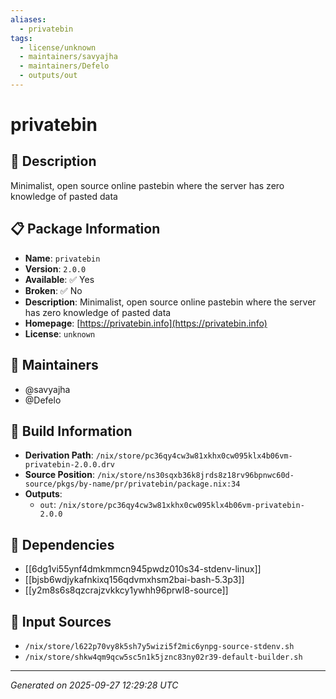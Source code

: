 ```yaml
---
aliases:
  - privatebin
tags:
  - license/unknown
  - maintainers/savyajha
  - maintainers/Defelo
  - outputs/out
---
```


# privatebin

## 📝 Description

Minimalist, open source online pastebin where the server has zero knowledge of pasted data

## 📋 Package Information

- **Name**: `privatebin`
- **Version**: `2.0.0`
- **Available**: ✅ Yes
- **Broken**: ✅ No
- **Description**: Minimalist, open source online pastebin where the server has zero knowledge of pasted data
- **Homepage**: [https://privatebin.info](https://privatebin.info)
- **License**: `unknown`
## 👥 Maintainers

- @savyajha
- @Defelo


## 🔧 Build Information

- **Derivation Path**: `/nix/store/pc36qy4cw3w81xkhx0cw095klx4b06vm-privatebin-2.0.0.drv`
- **Source Position**: `/nix/store/ns30sqxb36k8jrds8z18rv96bpnwc60d-source/pkgs/by-name/pr/privatebin/package.nix:34`
- **Outputs**:
  - `out`:  `/nix/store/pc36qy4cw3w81xkhx0cw095klx4b06vm-privatebin-2.0.0`

## 🔗 Dependencies

- [[6dg1vi55ynf4dmkmmcn945pwdz010s34-stdenv-linux]]
- [[bjsb6wdjykafnkixq156qdvmxhsm2bai-bash-5.3p3]]
- [[y2m8s6s8qzcrajzvkkcy1ywhh96prwl8-source]]

## 📁 Input Sources

- `/nix/store/l622p70vy8k5sh7y5wizi5f2mic6ynpg-source-stdenv.sh`
- `/nix/store/shkw4qm9qcw5sc5n1k5jznc83ny02r39-default-builder.sh`

---
*Generated on 2025-09-27 12:29:28 UTC*
